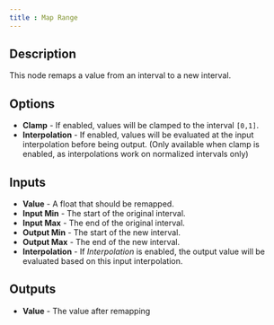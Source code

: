 ```yaml
---
title : Map Range
---
```


## Description

This node remaps a value from an interval to a new interval.

## Options

- **Clamp** - If enabled, values will be clamped to the interval
    `[0,1]`.
- **Interpolation** - If enabled, values will be evaluated at the
    input interpolation before being output. (Only available when clamp
    is enabled, as interpolations work on normalized intervals only)

## Inputs

- **Value** - A float that should be remapped.
- **Input Min** - The start of the original interval.
- **Input Max** - The end of the original interval.
- **Output Min** - The start of the new interval.
- **Output Max** - The end of the new interval.
- **Interpolation** - If *Interpolation* is enabled, the output value
    will be evaluated based on this input interpolation.

## Outputs

- **Value** - The value after remapping
